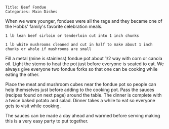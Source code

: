 ~~~ recipe-info
Title: Beef Fondue
Categories: Main Dishes
~~~

When we were younger, fondues were all the rage and they became one of the Hobbs' family's favorite
celebration meals.

~~~ recipe-ingredients
1 lb lean beef sirloin or tenderloin cut into 1 inch chunks

1 lb white mushrooms cleaned and cut in half to make about 1 inch chunks or whole if mushrooms are small
~~~

Fill a metal (mine is stainless) fondue pot about 1/2 way with corn or canola oil. Light the sterno
to heat the pot just before everyone is seated to eat. We always give everyone two fondue forks so
that one can be cooking while eating the other.

Place the meat and mushroom cubes near the fondue pot so people can help themselves just before
adding to the cooking pot. Pass the sauces (recipes found on next page) around the table. The dinner
is complete with a twice baked potato and salad. Dinner takes a while to eat so everyone gets to
visit while cooking.

The sauces can be made a day ahead and warmed before serving making this is a very easy party to put
together.
